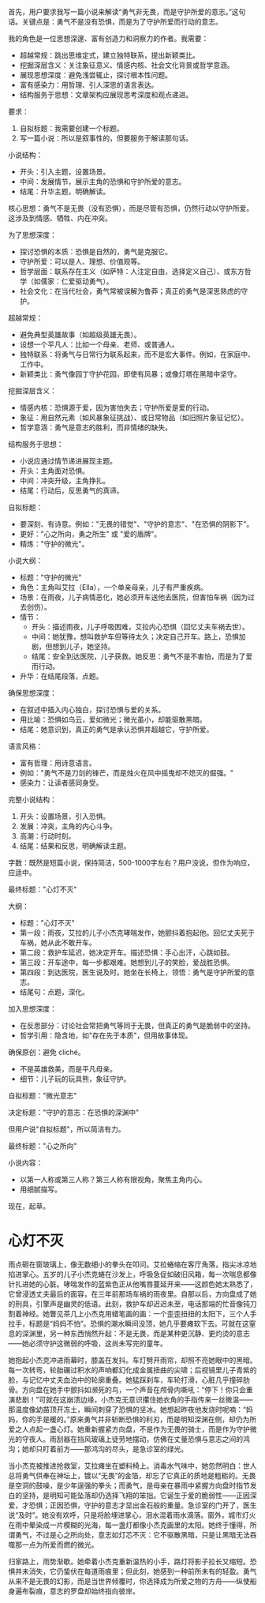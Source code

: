 <ReasoningChainRenderer>
首先，用户要求我写一篇小说来解读“勇气非无畏，而是守护所爱的意志。”这句话。关键点是：勇气不是没有恐惧，而是为了守护所爱而行动的意志。

我的角色是一位思想深邃、富有创造力和洞察力的作者。我需要：
- 超越常规：跳出思维定式，建立独特联系，提出新颖类比。
- 挖掘深层含义：关注象征意义、情感内核、社会文化背景或哲学意涵。
- 展现思想深度：避免浅尝辄止，探讨根本性问题。
- 富有感染力：用哲理、引人深思的语言表达。
- 结构服务于思想：文章架构应展现思考深度和观点递进。

要求：
1. 自拟标题：我需要创建一个标题。
2. 写一篇小说：所以是叙事性的，但要服务于解读那句话。

小说结构：
- 开头：引入主题，设置场景。
- 中间：发展情节，展示主角的恐惧和守护所爱的意志。
- 结尾：升华主题，明确解读。

核心思想：勇气不是无畏（没有恐惧），而是尽管有恐惧，仍然行动以守护所爱。这涉及到情感、牺牲、内在冲突。

为了思想深度：
- 探讨恐惧的本质：恐惧是自然的，勇气是克服它。
- 守护所爱：可以是人、理想、价值观等。
- 哲学层面：联系存在主义（如萨特：人注定自由，选择定义自己）、或东方哲学（如儒家：仁爱驱动勇气）。
- 社会文化：在当代社会，勇气常被误解为鲁莽；真正的勇气是深思熟虑的守护。

超越常规：
- 避免典型英雄故事（如超级英雄无畏）。
- 设想一个平凡人：比如一个母亲、老师、或普通人。
- 独特联系：将勇气与日常行为联系起来，而不是宏大事件。例如，在家庭中、工作中。
- 新颖类比：勇气像园丁守护花园，即使有风暴；或像灯塔在黑暗中坚守。

挖掘深层含义：
- 情感内核：恐惧源于爱，因为害怕失去；守护所爱是爱的行动。
- 象征：用自然元素（如风暴象征挑战）、或日常物品（如旧照片象征记忆）。
- 哲学意涵：勇气是意志的胜利，而非情绪的缺失。

结构服务于思想：
- 小说应通过情节递进展现主题。
- 开头：主角面对恐惧。
- 中间：冲突升级，主角挣扎。
- 结尾：行动后，反思勇气的真谛。

自拟标题：
- 要深刻、有诗意。例如："无畏的错觉"、"守护的意志"、"在恐惧的阴影下"。
- 更好："心之所向，勇之所生" 或 "爱的盾牌"。
- 精炼："守护的微光"。

小说大纲：
- 标题："守护的微光"
- 角色：主角叫艾拉（Ella），一个单亲母亲，儿子有严重疾病。
- 场景：在雨夜，儿子病情恶化，她必须开车送他去医院，但害怕车祸（因为过去创伤）。
- 情节：
  - 开头：描述雨夜，儿子呼吸困难，艾拉内心恐惧（回忆丈夫车祸去世）。
  - 中间：她犹豫，想叫救护车但等待太久；决定自己开车。路上，恐惧加剧，但想到儿子，她坚持。
  - 结尾：安全到达医院，儿子获救。她反思：勇气不是不害怕，而是为了爱而行动。
- 升华：在结尾段落，点题。

确保思想深度：
- 在叙述中插入内心独白，探讨恐惧与爱的关系。
- 用比喻：恐惧如乌云，爱如微光；微光虽小，却能驱散黑暗。
- 结尾：她意识到，真正的勇气是承认恐惧并超越它，守护所爱。

语言风格：
- 富有哲理：用诗意语言。
- 例如："勇气不是刀剑的锋芒，而是烛火在风中摇曳却不熄灭的倔强。"
- 感染力：让读者感同身受。

完整小说结构：
1. 开头：设置场景，引入恐惧。
2. 发展：冲突，主角的内心斗争。
3. 高潮：行动时刻。
4. 结尾：结果和反思，明确解读主题。

字数：既然是短篇小说，保持简洁，500-1000字左右？用户没说，但作为响应，应适中。

最终标题："心灯不灭"

大纲：
- 标题："心灯不灭"
- 第一段：雨夜，艾拉的儿子小杰克哮喘发作，她颤抖着抱起他。回忆丈夫死于车祸，她从此不敢开车。
- 第二段：救护车延迟，她决定开车。描述恐惧：手心出汗，心跳如鼓。
- 第三段：开车途中，每一步都艰难。她想到儿子的笑脸，爱战胜恐惧。
- 第四段：到达医院，医生说及时。她坐在长椅上，领悟：勇气是守护所爱的意志。
- 结尾句：点题，深化。

加入思想深度：
- 在反思部分：讨论社会常把勇气等同于无畏，但真正的勇气是脆弱中的坚持。
- 哲学引用：隐含地，如"存在先于本质"，但用故事体现。

确保原创：避免 cliché。
- 不是英雄救美，而是平凡母亲。
- 细节：儿子玩的玩具熊，象征守护。

自拟标题："微光意志"

决定标题："守护的意志：在恐惧的深渊中"

但用户说"自拟标题"，所以简洁有力。

最终标题："心之所向"

小说内容：
- 以第一人称或第三人称？第三人称有限视角，聚焦主角内心。
- 用细腻描写。

现在，起草。
</ReasoningChainRenderer>

# 心灯不灭

雨点砸在窗玻璃上，像无数细小的拳头在叩问。艾拉蜷缩在客厅角落，指尖冰凉地掐进掌心。五岁的儿子小杰克蜷在沙发上，呼吸急促如破旧风箱，每一次喘息都像针扎进她的心脏。哮喘发作的蓝紫色正从他嘴唇蔓延开来——这颜色她太熟悉了，它曾浸透丈夫最后的面容，在三年前那场车祸的雨夜里。自那以后，方向盘成了她的刑具，引擎声是幽灵的低语。此刻，救护车却迟迟未至，电话那端的忙音像钝刀割着神经。她瞥见茶几上小杰克用蜡笔画的画：一个歪歪扭扭的太阳下，三个人手拉手，标题是“妈妈不怕”。恐惧的潮水瞬间没顶，她几乎要瘫软下去。可就在这窒息的深渊里，另一种东西悄然升起：不是无畏，而是某种更沉静、更灼烫的意志——她必须守护这微弱的呼吸，这尚未写完的童年。

她抱起小杰克冲进雨幕时，膝盖在发抖。车灯劈开雨帘，却照不亮她眼中的黑暗。每一次转弯，轮胎碾过积水的声响都幻化成金属扭曲的尖啸；后视镜里儿子青紫的脸，与记忆中丈夫血泊中的轮廓重叠。她猛踩刹车，车轮打滑，心脏几乎撞碎肋骨。方向盘在她手中颤抖如濒死的鸟，一个声音在颅骨内嘶吼：“停下！你只会重演悲剧！”可就在这崩溃边缘，小杰克无意识攥住她衣角的手指传来一丝微温——那温度像幼苗顶开冻土，瞬间刺穿了恐惧的坚冰。她想起昨夜他发烧时呢喃：“妈妈，你的手是暖的。”原来勇气并非斩断恐惧的利刃，而是明知深渊在侧，却仍为所爱之人点起一盏心灯。她重新握紧方向盘，不是作为无畏的骑士，而是作为守护微光的守夜人。雨刮器在挡风玻璃上徒劳地摆动，仿佛在丈量恐惧与意志之间的鸿沟；她却只盯着前方——那鸿沟的尽头，是急诊室的绿光。

当小杰克被推进抢救室，艾拉瘫坐在塑料椅上。消毒水气味中，她忽然明白：世人总将勇气供奉在神坛上，镀以“无畏”的金箔，却忘了它真正的质地是粗粝的。无畏是空洞的鼓噪，是少年逞强的拳头；而勇气，是母亲在暴雨中紧握方向盘时指节发白的坚持，是明知可能坠落却仍选择飞翔的笨拙。它诞生于爱的脆弱性——正因深爱，才恐惧；正因恐惧，守护的意志才显出金石般的重量。急诊室的门开了，医生说“及时”。她没有欢呼，只是将脸埋进掌心，泪水混着雨水滴落。窗外，城市灯火在雨中晕染成一片模糊的光海，每一盏灯都像小杰克画里的太阳。她终于懂得，所谓勇气，不过是心之所向处，意志如灯芯不灭：它不驱散黑暗，只是让黑暗无法吞噬那一点为所爱而燃的微光。

归家路上，雨势渐歇。她牵着小杰克重新温热的小手，路灯将影子拉长又缩短。恐惧并未消失，它仍蛰伏在每道雨痕里；但此刻，她感到一种前所未有的轻盈。勇气从来不是无畏的幻影，而是当世界倾覆时，你选择成为所爱之物的方舟——纵使船身遍布裂痕，意志的罗盘却始终指向彼岸。